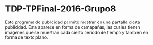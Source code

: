 # TDP-TPFinal-2016-Grupo8

Este programa de publicidad permite mostrar en una pantalla cierta publicidad. Esta aparece en forma de camapañas, las cuales tienen imagenes que se muestran cada cierto periodo de tiempo y tambien en forma de texto plano.
